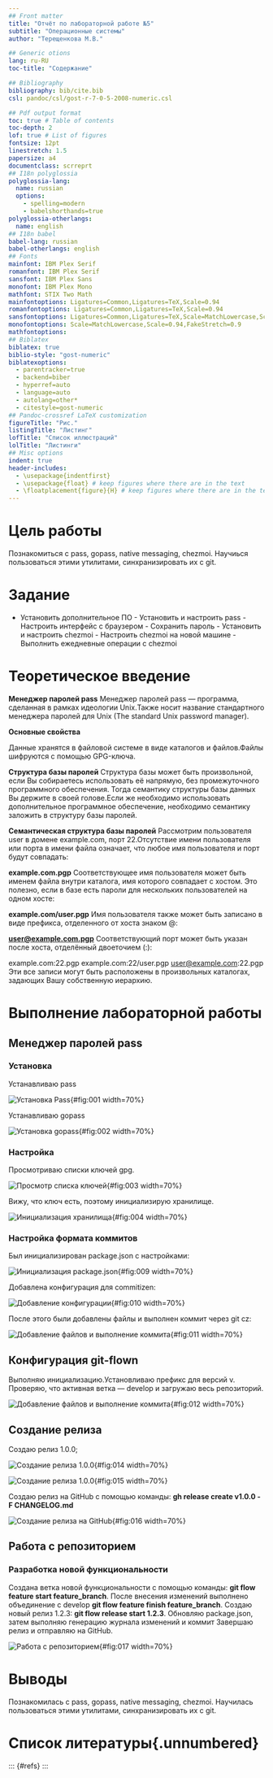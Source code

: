 ```yaml
---
## Front matter
title: "Отчёт по лабораторной работе №5"
subtitle: "Операционные системы"
author: "Терещенкова М.В."

## Generic otions
lang: ru-RU
toc-title: "Содержание"

## Bibliography
bibliography: bib/cite.bib
csl: pandoc/csl/gost-r-7-0-5-2008-numeric.csl

## Pdf output format
toc: true # Table of contents
toc-depth: 2
lof: true # List of figures
fontsize: 12pt
linestretch: 1.5
papersize: a4
documentclass: scrreprt
## I18n polyglossia
polyglossia-lang:
  name: russian
  options:
	- spelling=modern
	- babelshorthands=true
polyglossia-otherlangs:
  name: english
## I18n babel
babel-lang: russian
babel-otherlangs: english
## Fonts
mainfont: IBM Plex Serif
romanfont: IBM Plex Serif
sansfont: IBM Plex Sans
monofont: IBM Plex Mono
mathfont: STIX Two Math
mainfontoptions: Ligatures=Common,Ligatures=TeX,Scale=0.94
romanfontoptions: Ligatures=Common,Ligatures=TeX,Scale=0.94
sansfontoptions: Ligatures=Common,Ligatures=TeX,Scale=MatchLowercase,Scale=0.94
monofontoptions: Scale=MatchLowercase,Scale=0.94,FakeStretch=0.9
mathfontoptions:
## Biblatex
biblatex: true
biblio-style: "gost-numeric"
biblatexoptions:
  - parentracker=true
  - backend=biber
  - hyperref=auto
  - language=auto
  - autolang=other*
  - citestyle=gost-numeric
## Pandoc-crossref LaTeX customization
figureTitle: "Рис."
listingTitle: "Листинг"
lofTitle: "Список иллюстраций"
lolTitle: "Листинги"
## Misc options
indent: true
header-includes:
  - \usepackage{indentfirst}
  - \usepackage{float} # keep figures where there are in the text
  - \floatplacement{figure}{H} # keep figures where there are in the text
---
```


# Цель работы

Познакомиться с pass, gopass, native messaging, chezmoi. Научиься пользоваться этими утилитами, синхранизировать их c git.

# Задание

- Установить дополнительное ПО
﻿﻿﻿- Установить и настроить pass
﻿﻿﻿- Настроить интерфейс с браузером
﻿﻿﻿- Сохранить пароль
﻿﻿﻿- Установить и настроить chezmoi
﻿﻿﻿- Настроить chezmoi на новой машине
﻿﻿﻿- Выполнить ежедневные операции с chezmoi

# Теоретическое введение

**Менеджер паролей pass**
Менеджер паролей pass — программа, сделанная в рамках идеологии Unix.Также носит название стандартного менеджера паролей для Unix (The standard Unix password manager).

**Основные свойства**

Данные хранятся в файловой системе в виде каталогов и файлов.Файлы шифруются с помощью GPG-ключа.

**Структура базы паролей**
Структура базы может быть произвольной, если Вы собираетесь использовать её напрямую, без промежуточного программного обеспечения. Тогда семантику структуры базы данных Вы держите в своей голове.Если же необходимо использовать дополнительное программное обеспечение, необходимо семантику заложить в структуру базы паролей.

**Семантическая структура базы паролей**
Рассмотрим пользователя user в домене example.com, порт 22.Отсутствие имени пользователя или порта в имени файла означает, что любое имя пользователя и порт будут совпадать:

**example.com.pgp** Соответствующее имя пользователя может быть именем файла внутри каталога, имя которого совпадает с хостом. Это полезно, если в базе есть пароли для нескольких пользователей на одном хосте:

**example.com/user.pgp** Имя пользователя также может быть записано в виде префикса, отделенного от хоста знаком @:

**user@example.com.pgp** Соответствующий порт может быть указан после хоста, отделённый двоеточием (:):

example.com:22.pgp
example.com:22/user.pgp
user@example.com:22.pgp
Эти все записи могут быть расположены в произвольных каталогах, задающих Вашу собственную иерархию.

# Выполнение лабораторной работы

## Менеджер паролей pass

### Установка

Устанавливаю pass

![Установка Pass](/media/sf_screens/лаба5/photo1.jpg){#fig:001 width=70%}

Устанавливаю gopass

![Установка gopass](/media/sf_screens/лаба5/photo2.jpg){#fig:002 width=70%}

### Настройка

Просмотриваю списки ключей gpg.

![Просмотр списка ключей](/media/sf_screens/лаба5/photo3.jpg){#fig:003 width=70%}

Вижу, что ключ есть, поэтому инициализирую хранилище.

![Инициализация хранилища](/media/sf_screens/лаба5/photo4.jpg){#fig:004 width=70%}

### Настройка формата коммитов
  
Был инициализирован package.json с настройками:

![Инициализация package.json](/media/sf_screens/лаба4/photo9.jpg){#fig:009 width=70%}

Добавлена конфигурация для commitizen:

![Добавление конфигурации](/media/sf_screens/лаба4/photo10.jpg){#fig:010 width=70%}

После этого были добавлены файлы и выполнен коммит через git cz:

![Добавление файлов и выполнение коммита](/media/sf_screens/лаба4/photo11.jpg){#fig:011 width=70%}

## Конфигурация git-flown

Выполняю инициализацию.Установливаю префикс для версий v. Проверяю, что активная ветка — develop и загружаю весь репозиторий.

![Добавление файлов и выполнение коммита](/media/sf_screens/лаба4/photo12.jpg){#fig:012 width=70%}

## Создание релиза 
 
Создаю релиз 1.0.0;

![Создание релиза 1.0.0](/media/sf_screens/лаба4/photo14.jpg){#fig:014 width=70%}

![Создание релиза 1.0.0](/media/sf_screens/лаба4/photo15.jpg){#fig:015 width=70%}

Создаю релиз на GitHub с помощью команды: **gh release create v1.0.0 -F CHANGELOG.md**

![Создание релиза на GitHub](/media/sf_screens/лаба4/photo16.jpg){#fig:016 width=70%}

## Работа с репозиторием  

### Разработка новой функциональности 
 
Создана ветка новой функциональности с помощью команды: **git flow feature start feature_branch**. После внесения изменений выполнено объединение с develop **git flow feature finish feature_branch**. Создаю новый релиз 1.2.3: **git flow release start 1.2.3**. Обновляю package.json, затем выполняю генерацию журнала изменений и коммит Завершаю релиз и отправляю на GitHub.

![Работа с репозиторием](/media/sf_screens/лаба4/photo17.jpg){#fig:017 width=70%}


# Выводы

Познакомилась с pass, gopass, native messaging, chezmoi. Научилась пользоваться этими утилитами, синхранизировать их c git.


# Список литературы{.unnumbered}

::: {#refs}
:::
